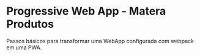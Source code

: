 # Progressive Web App - Matera Produtos

Passos básicos para transformar uma WebApp configurada com webpack em uma PWA.
